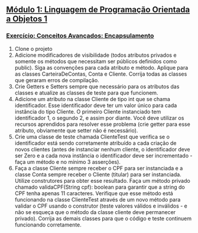 ## [Módulo 1: Linguagem de Programação Orientada a Objetos 1](https://aula-java.github.io/aulas/lpoo-1.html)

### [Exercício: Conceitos Avançados: Encapsulamento](https://aula-java.github.io/aulas/avancado/#/2)

1. Clone o projeto
2. Adicione modificadores de visibilidade (todos atributos privados e somente os métodos que necessitam ser públicos definidos como public). Siga as convenções para cada atributo e método. Aplique para as classes CarteiraDeContas, Conta e Cliente. Corrija todas as classes que geraram erros de compilação.
3. Crie Getters e Setters sempre que necessário para os atributos das classes e atualize as classes de teste para que funcionem.
4. Adicione um atributo na classe Cliente de tipo int que se chama identificador. Esse identificador deve ter um valor único para cada instância do tipo Cliente. O primeiro Cliente instanciado tem identificador 1, o segundo 2, e assim por diante. Você deve utilizar os recursos aprendidos para resolver esse problema (crie getter para esse atributo, obviamente que setter não é necessário).
5. Crie uma classe de teste chamada ClienteTest que verifica se o identificador está sendo corretamente atribuído a cada criação de novos clientes (antes de instanciar nenhum cliente, o identificador deve ser Zero e a cada nova instância o identificador deve ser incrementado - faça um método e no mínimo 3 asserções).
6. Faça a classe Cliente sempre receber o CPF para ser instanciada e a classe Conta sempre receber o Cliente (titular) para ser instanciada. Utilize construtores para obter esse resultado. Faça um método privado chamado validaCPF(String cpf): boolean para garantir que a string do CPF tenha apenas 11 caracteres. Verifique que esse método está funcionando na classe ClienteTest através de um novo método para validar o CPF usando o construtor (teste valores válidos e inválidos - e não se esqueça que o método da classe cliente deve permanecer privado). Corrija as demais classes para que o código e teste continuem funcionando corretamente.

